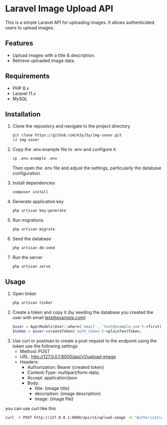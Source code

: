 # Laravel Image Upload API

This is a simple Laravel API for uploading images. It allows authenticated users to upload images.

## Features

- Upload images with a title & description.
- Retrieve uploaded image data.

## Requirements

- PHP 8.x
- Laravel 11.x
- MySQL

## Installation

1. Clone the repository and navigate to the project directory
    ```bash
    git clone https://github.com/k3yJ3y/img-saver.git
    cd img-saver
    ```
2. Copy the .env.example file to .env and configure it
    ```bash
    cp .env.example .env
    ```
   Then open the .env file and adjust the settings, particularly the database configuration.

3. Install dependencies
    ```bash
    composer install
    ```
4. Generate application key
    ```bash
    php artisan key:generate
    ```
5. Run migrations
    ```bash
    php artisan migrate
    ```
6. Seed the database
    ```bash
    php artisan db:seed
    ```
7. Run the server
    ```bash
    php artisan serve
    ```

## Usage

1. Open tinker
    ```bash
    php artisan tinker
    ```
2. Create a token and copy it (by seeding the database you created the user with email test@example.com)
    ```php
    $user = App\Models\User::where('email', 'test@example.com')->first();
    $token = $user->createToken('auth_token')->plainTextToken;
    ```
3. Use curl or postman to create a post request to the endpoint using the token use the following settings
    - Method: POST
    - URL: http://127.0.0.1:8000/api/v1/upload-image
    - Headers:
        - Authorization: Bearer {created token}
        - Content-Type: multipart/form-data;
        - Accept: application/json
        - Body:
            - title: {image title}
            - description: {image description}
            - image: {image file}

you can use curl like this

```bash
curl -X POST http://127.0.0.1:8000/api/v1/upload-image -H "Authorization: Bearer {created token}" -H "Content-Type: multipart/form-data" -H "Accept: application/json" -F "title={image title}" -F "description={image description}" -F "image=@/path/to/image.jpg"
```
